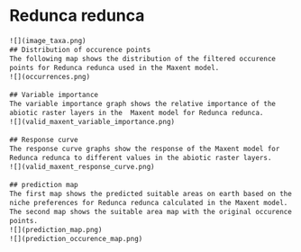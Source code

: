 # Redunca redunca 
    ![](image_taxa.png) 
    ## Distribution of occurence points 
    The following map shows the distribution of the filtered occurence points for Redunca redunca used in the Maxent model. 
    ![](occurrences.png)
    
    ## Variable importance 
    The variable importance graph shows the relative importance of the abiotic raster layers in the  Maxent model for Redunca redunca. 
    ![](valid_maxent_variable_importance.png)
    
    ## Response curve 
    The response curve graphs show the response of the Maxent model for Redunca redunca to different values in the abiotic raster layers. 
    ![](valid_maxent_response_curve.png)
    
    ## prediction map 
    The first map shows the predicted suitable areas on earth based on the niche preferences for Redunca redunca calculated in the Maxent model. The second map shows the suitable area map with the original occurence points. 
    ![](prediction_map.png)
    ![](prediction_occurence_map.png)
    
